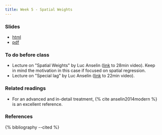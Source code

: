 ```yaml
---
title: Week 5 - Spatial Weights
---
```


### Slides

- [html](../slides/lecture_05.html)
- [pdf](../slides/lecture_05.pdf)

### To do before class

* Lecture on  "Spatial Weights" by Luc Anselin
  ([link](https://geodacenter.asu.edu/spatial-weights-4) to 28min video). Keep
  in mind the motivation in this case if focused on spatial regression.
* Lecture on "Special lag" by Luc Anselin
  ([link](https://geodacenter.asu.edu/spatial-lag) to 22min video).

### Related readings

* For an advanced and in-detail treatment, {% cite anselin2014modern %} is an
  excellent reference.

### References

{% bibliography --cited %}


